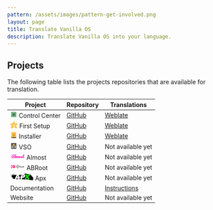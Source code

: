 ```yaml
---
pattern: /assets/images/pattern-get-involved.png
layout: page
title: Translate Vanilla OS
description: Translate Vanilla OS into your language.
---
```


## Projects
The following table lists the projects repositories that are available for translation.

| Project | Repository | Translations |
| ------- | ---------- | ------------ |
| <img src="/assets/images/icons/control-center.svg" height="16" /> Control Center | [GitHub](https://github.com/Vanilla-OS/vanilla-control-center) | [Weblate](https://hosted.weblate.org/projects/vanilla-os/control-center/) |
| <img src="/assets/images/icons/first-setup.svg" height="16" /> First Setup | [GitHub](https://github.com/Vanilla-OS/first-setup) | [Weblate](https://hosted.weblate.org/projects/vanilla-os/first-setup/) |
| <img src="/assets/images/icons/installer.svg" height="16" /> Installer | [GitHub](https://github.com/Vanilla-OS/vanilla-installer) | [Weblate](https://hosted.weblate.org/projects/vanilla-os/installer/) |
| <img src="/assets/images/icons/vso.svg" height="16" /> VSO | [GitHub](https://github.com/Vanilla-OS/vanilla-system-operator) | Not available yet |
| <img src="/assets/images/icons/almost.png" height="16" /> Almost | [GitHub](https://github.com/Vanilla-OS/Almost) | Not available yet |
| <img src="/assets/images/icons/abroot.svg" height="16" /> ABRoot | [GitHub](https://github.com/Vanilla-OS/ABRoot) | Not available yet |
| <img src="/assets/images/icons/apx.png" height="16" /> Apx | [GitHub](https://github.com/Vanilla-OS/Apx) | Not available yet |
| Documentation | [GitHub](https://github.com/vanilla-os/documentation) | [Instructions](https://github.com/Vanilla-OS/documentation/blob/main/TRANSLATE.md) |
| Website | [GitHub](https://github.com/Vanilla-OS/website) | Not available yet |
